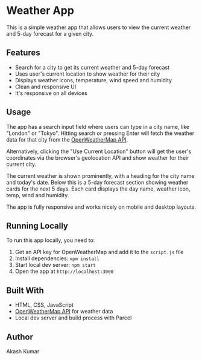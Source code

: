 <html>
<h1>Weather App</h1>
<p>This is a simple weather app that allows users to view the current weather and 5-day forecast for a given city.</p>
<h2>Features</h2>
<ul>
  <li>Search for a city to get its current weather and 5-day forecast</li>
  <li>Uses user's current location to show weather for their city</li>
  <li>Displays weather icons, temperature, wind speed and humidity</li>
  <li>Clean and responsive UI</li>
  <li>It's responsive on all devices</li>
</ul>
<h2>Usage</h2>
<p>The app has a search input field where users can type in a city name, like "London" or "Tokyo". Hitting search or
  pressing Enter will fetch the weather data for that city from the <a
    href="https://openweathermap.org/api">OpenWeatherMap API</a>.</p>
<p>Alternatively, clicking the "Use Current Location" button will get the user's coordinates via the browser's
  geolocation API and show weather for their current city.</p>
<p>The current weather is shown prominently, with a heading for the city name and today's date. Below this is a 5-day
  forecast section showing weather cards for the next 5 days. Each card displays the day name, weather icon, temp, wind
  and humidity.</p>
<p>The app is fully responsive and works nicely on mobile and desktop layouts.</p>
<h2>Running Locally</h2>
<p>To run this app locally, you need to:</p>
<ol>
  <li>Get an API key for OpenWeatherMap and add it to the <code>script.js</code> file</li>
  <li>Install dependencies: <code>npm install</code></li>
  <li>Start local dev server: <code>npm start</code></li>
  <li>Open the app at <code>http://localhost:3000</code></li>
</ol>
<h2>Built With</h2>
<ul>
  <li>HTML, CSS, JavaScript</li>
  <li><a href="https://openweathermap.org/api">OpenWeatherMap API</a> for weather data</li>
  <li>Local dev server and build process with Parcel</li>
</ul>
<h2>Author</h2>
<p>Akash Kumar</p>

</html>

